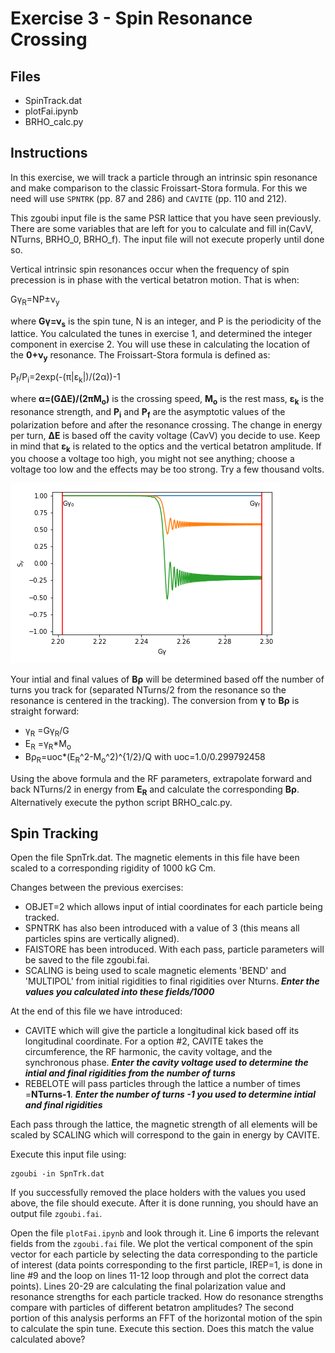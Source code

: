 # Exercise 3 - Spin Resonance Crossing

## Files

* SpinTrack.dat
* plotFai.ipynb
* BRHO_calc.py

## Instructions
In this exercise, we will track a particle through an intrinsic spin resonance and make comparison to the classic Froissart-Stora formula. For this we need will use `SPNTRK` (pp.&#160;87 and 286) and `CAVITE` (pp.&#160;110 and 212).

This zgoubi input file is the same PSR lattice that you have seen previously. There are some variables that are left for you to calculate and fill in(CavV, NTurns, BRHO_0, BRHO_f). The input file will not execute properly until done so.

Vertical intrinsic spin resonances occur when the frequency of spin precession is in phase with the vertical betatron motion. That is when:

Gγ<sub>R</sub>=NP±ν<sub>y</sub>

where **Gγ=ν<sub>s</sub>** is the spin tune, N is an integer, and P is the periodicity of the lattice.
You calculated the tunes in exercise 1, and determined the integer component in exercise 2. You will use these in calculating the location of the **0+ν<sub>y</sub>** resonance.
The Froissart-Stora formula is defined as:

P<sub>f</sub>/P<sub>i</sub>=2exp(-(π|ε<sub>k</sub>|)/(2α))-1

where **α=(GΔE)/(2πM<sub>o</sub>)** is the crossing speed, **M<sub>o** is the rest mass, **ε<sub>k</sub>** is the resonance strength, and **P<sub>i</sub>** and **P<sub>f</sub>** are the asymptotic values of the polarization before and after the resonance crossing. The change in energy per turn, **ΔE** is based off the cavity voltage (CavV) you decide to use. Keep in mind that **ε<sub>k</sub>** is related to the optics and the vertical betatron amplitude. If you choose a voltage too high, you might not see anything; choose a voltage too low and the effects may be too strong. Try a few thousand volts. 

![alt text](PSR_SPNTRK.png "Protons crossing 0+ resonance.")

Your intial and final values of **Bρ** will be determined based off the number of turns you track for (separated NTurns/2 from the resonance so the resonance is centered in the tracking). The conversion from **γ** to **Bρ** is straight forward:
* γ<sub>R</sub> =Gγ<sub>R</sub>/G 
* E<sub>R</sub> =γ<sub>R</sub>*M<sub>o</sub>
* Bρ<sub>R</sub>=uoc*(E<sub>R</sub>^2-M<sub>o</sub>^2)^{1/2}/Q
with uoc=1.0/0.299792458

Using the above formula and the RF parameters, extrapolate forward and back NTurns/2 in energy from **E<sub>R</sub>** and calculate the corresponding **Bρ**.
Alternatively execute the python script BRHO_calc.py.
## Spin Tracking 
Open the file SpnTrk.dat. The magnetic elements in this file have been scaled to a corresponding rigidity of 1000 kG Cm.

Changes between the previous exercises:
* OBJET=2 which allows input of intial coordinates for each particle being tracked. 
* SPNTRK has also been introduced with a value of 3 (this means all particles spins are vertically aligned). 
* FAISTORE has been introduced. With each pass, particle parameters will be saved to the file zgoubi.fai.
* SCALING is being used to scale magnetic elements 'BEND' and 'MULTIPOL' from initial rigidities to final rigidities over Nturns. ***Enter the values you calculated into these fields/1000***

At the end of this file we have introduced:
* CAVITE which will give the particle a longitudinal kick based off its longitudinal coordinate. For a option #2, CAVITE takes the circumference, the RF harmonic, the cavity voltage, and the synchronous phase. ***Enter the cavity voltage used to determine the intial and final rigidities from the number of turns***
* REBELOTE will pass particles through the lattice a number of times =**NTurns-1**. ***Enter the number of turns -1 you used to determine intial and final rigidities***

Each pass through the lattice, the magnetic strength of all elements will be scaled by SCALING which will correspond to the gain in energy by CAVITE.

Execute this input file using:
```
zgoubi -in SpnTrk.dat
```
If you successfully removed the place holders with the values you used above, the file should execute. After it is done running, you should have an output file `zgoubi.fai`.

Open the file `plotFai.ipynb` and look through it. Line 6 imports the relevant fields from the `zgoubi.fai` file. We plot the vertical component of the spin vector for each particle by selecting the data corresponding to the particle of interest (data points corresponding to the first particle, IREP=1, is done in line #9 and the loop on lines 11-12 loop through and plot the correct data points). Lines 20-29 are calculating the final polarization value and resonance strengths for each particle tracked. How do resonance strengths compare with particles of different betatron amplitudes?
The second portion of this analysis performs an FFT of the horizontal motion of the spin to calculate the spin tune. Execute this section. Does this match the value calculated above?

